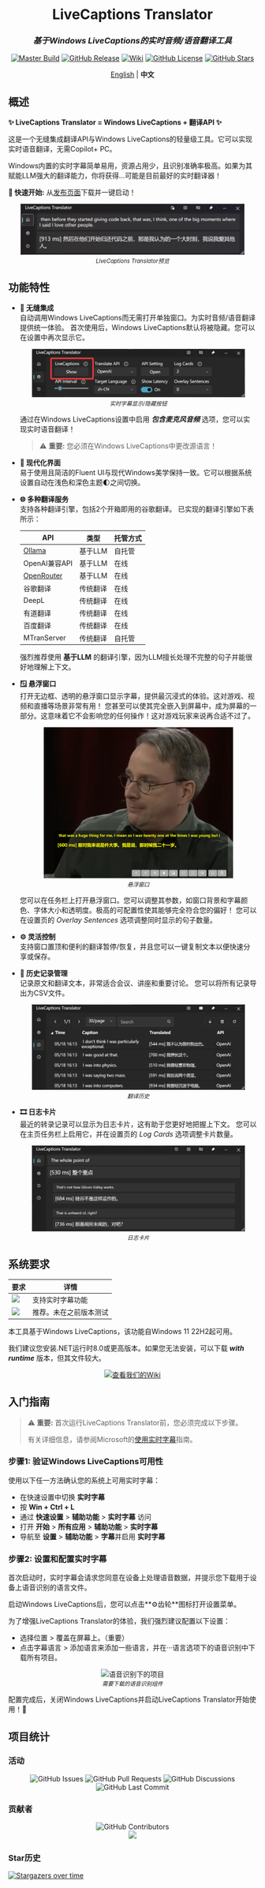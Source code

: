 <div align="center">

# LiveCaptions Translator

### *基于Windows LiveCaptions的实时音频/语音翻译工具*

[![Master Build](https://github.com/SakiRinn/LiveCaptions-Translator/actions/workflows/dotnet-build.yml/badge.svg?branch=master)](https://github.com/SakiRinn/LiveCaptions-Translator/actions/workflows/dotnet-build.yml)
[![GitHub Release](https://img.shields.io/github/v/release/SakiRinn/LiveCaptions-Translator?label=Latest)](https://github.com/SakiRinn/LiveCaptions-Translator/releases/latest)
[![Wiki](https://img.shields.io/badge/Wiki-GitHub-blue)](https://github.com/SakiRinn/LiveCaptions-Translator/wiki)
[![GitHub License](https://img.shields.io/github/license/SakiRinn/LiveCaptions-Translator)](https://github.com/SakiRinn/LiveCaptions-Translator/blob/master/LICENSE)
[![GitHub Stars](https://img.shields.io/github/stars/SakiRinn/LiveCaptions-Translator)](https://github.com/SakiRinn/LiveCaptions-Translator/stargazers)

[English](README.md) | **中文**

</div>

## 概述

**✨ LiveCaptions Translator = Windows LiveCaptions + 翻译API ✨**

这是一个无缝集成翻译API与Windows LiveCaptions的轻量级工具。它可以实现实时语音翻译，无需Copilot+ PC。

Windows内置的实时字幕简单易用，资源占用少，且识别准确率极高。如果为其赋能LLM强大的翻译能力，你将获得...可能是目前最好的实时翻译器！

**🚀 快速开始:** 从[发布页面](https://github.com/SakiRinn/LiveCaptions-Translator/releases)下载并一键启动！

<div align="center">
  <img src="images/preview.png" alt="LiveCaptions Translator预览" width="90%" />
  <br>
  <em style="font-size:80%">LiveCaptions Translator预览</em>
  <br>
</div>

## 功能特性

- **🔄 无缝集成** \
  自动调用Windows LiveCaptions而无需打开单独窗口。为实时音频/语音翻译提供统一体验。
  首次使用后，Windows LiveCaptions默认将被隐藏。您可以在设置中再次显示它。

  <div align="center">
  <img src="images/show_livecaptions.png" alt="实时字幕显示/隐藏按钮" width="90%" />
  <br>
  <em style="font-size:80%">实时字幕显示/隐藏按钮</em>
  <br>
  </div>

  通过在Windows LiveCaptions设置中启用 ***包含麦克风音频*** 选项，您可以实现实时语音翻译！
  > ⚠️ **重要:** 您必须在Windows LiveCaptions中更改源语言！

- **🎨 现代化界面** \
  易于使用且简洁的Fluent UI与现代Windows美学保持一致。它可以根据系统设置自动在浅色和深色主题🌓之间切换。

- **🌐 多种翻译服务** \
  支持各种翻译引擎，包括2个开箱即用的谷歌翻译。
  已实现的翻译引擎如下表所示：

  <div align="center">

  | API                                 | 类型        | 托管方式     |
  | ----------------------------------- | ----------- | ----------- |
  | [Ollama](https://ollama.com)        | 基于LLM     | 自托管      |
  | OpenAI兼容API                       | 基于LLM     | 在线        |
  | [OpenRouter](https://openrouter.ai) | 基于LLM     | 在线        |
  | 谷歌翻译                            | 传统翻译    | 在线        |
  | DeepL                               | 传统翻译    | 在线        |
  | 有道翻译                            | 传统翻译    | 在线        |
  | 百度翻译                            | 传统翻译    | 在线        |
  | MTranServer                         | 传统翻译    | 自托管      |

  </div>

  强烈推荐使用 **基于LLM** 的翻译引擎，因为LLM擅长处理不完整的句子并能很好地理解上下文。

- **🪟 悬浮窗口** \
  打开无边框、透明的悬浮窗口显示字幕，提供最沉浸式的体验。这对游戏、视频和直播等场景非常有用！
  您甚至可以使其完全嵌入到屏幕中，成为屏幕的一部分。这意味着它不会影响您的任何操作！这对游戏玩家来说再合适不过了。

  <div align="center">
  <img src="images/overlay_window.png" alt="悬浮窗口" width="80%" />
  <br>
  <em style="font-size:80%">悬浮窗口</em>
  <br>
  </div>

  您可以在任务栏上打开悬浮窗口。您可以调整其参数，如窗口背景和字幕颜色、字体大小和透明度。极高的可配置性使其能够完全符合您的偏好！
  您可以在设置页的 *Overlay Sentences* 选项调整同时显示的句子数量。

- **⚙️ 灵活控制** \
  支持窗口置顶和便利的翻译暂停/恢复，并且您可以一键复制文本以便快速分享或保存。

- **📒 历史记录管理** \
  记录原文和翻译文本，非常适合会议、讲座和重要讨论。
  您可以将所有记录导出为CSV文件。

  <div align="center">
  <img src="images/history.png" alt="翻译历史" width="90%" />
  <br>
  <em style="font-size:80%">翻译历史</em>
  <br>
  </div>

- **🎞️ 日志卡片** \
  最近的转录记录可以显示为日志卡片，这有助于您更好地把握上下文。
  您可以在主页任务栏上启用它，并在设置页的 *Log Cards* 选项调整卡片数量。

  <div align="center">
  <img src="images/log_cards.png" alt="日志卡片" width="90%" />
  <br>
  <em style="font-size:80%">日志卡片</em>
  <br>
  </div>


## 系统要求

<div align="center">

| 要求                                                                                                               | 详情                            |
| ----------------------------------------------------------------------------------------------------------------- | ------------------------------- |
| <img src="https://img.shields.io/badge/Windows-11%20(22H2+)-0078D6?style=for-the-badge&logo=windows&logoColor=white"> | 支持实时字幕功能                |
| <img src="https://img.shields.io/badge/.NET-8.0+-512BD4?style=for-the-badge&logo=dotnet&logoColor=white">           | 推荐。未在之前版本测试          |

</div>

本工具基于Windows LiveCaptions，该功能自Windows 11 22H2起可用。

我们建议您安装.NET运行时8.0或更高版本。如果您无法安装，可以下载 ***with runtime*** 版本，但其文件较大。

<div align="center">
  <p align="center">
    <a href="https://github.com/SakiRinn/LiveCaptions-Translator/wiki">
      <img src="https://img.shields.io/badge/📚_查看我们的Wiki获取详细信息-2ea44f?style=for-the-badge" alt="查看我们的Wiki">
    </a>
  </p>
</div>

## 入门指南

> ⚠️ **重要:** 首次运行LiveCaptions Translator前，您必须完成以下步骤。
>
> 有关详细信息，请参阅Microsoft的[使用实时字幕](https://support.microsoft.com/zh-cn/windows/使用实时字幕更好地理解音频-b52da59c-14b8-4031-aeeb-f6a47e6055df)指南。

### 步骤1: 验证Windows LiveCaptions可用性

使用以下任一方法确认您的系统上可用实时字幕：

- 在快速设置中切换 **实时字幕**
- 按 **Win + Ctrl + L**
- 通过 **快速设置** > **辅助功能** > **实时字幕** 访问
- 打开 **开始** > **所有应用** > **辅助功能** > **实时字幕**
- 导航至 **设置** > **辅助功能** > **字幕**并启用 **实时字幕**

### 步骤2: 设置和配置实时字幕

首次启动时，实时字幕会请求您同意在设备上处理语音数据，并提示您下载用于设备上语音识别的语言文件。

启动Windows LiveCaptions后，您可以点击**⚙️齿轮**图标打开设置菜单。

为了增强LiveCaptions Translator的体验，我们强烈建议配置以下设置：

- 选择位置 > 覆盖在屏幕上。（重要）
- 点击字幕语言 > 添加语言来添加一些语言，并在···语言选项下的语音识别中下载所有项目。

<div align="center">
  <img src="images/speech_recognition.png" alt="语音识别下的项目" width="80%" />
  <br>
  <em style="font-size:80%">需要下载的语音识别组件</em>
  <br>
</div>

配置完成后，关闭Windows LiveCaptions并启动LiveCaptions Translator开始使用！🎉

## 项目统计

### 活动

<div align="center">
  <img src="https://img.shields.io/github/issues/SakiRinn/LiveCaptions-Translator?style=for-the-badge&label=Issues&color=yellow" alt="GitHub Issues">
  <img src="https://img.shields.io/github/issues-pr/SakiRinn/LiveCaptions-Translator?style=for-the-badge&label=Pull%20Requests&color=blue" alt="GitHub Pull Requests">
  <img src="https://img.shields.io/github/discussions/SakiRinn/LiveCaptions-Translator?style=for-the-badge&label=Discussions&color=orange" alt="GitHub Discussions">
  <img src="https://img.shields.io/github/last-commit/SakiRinn/LiveCaptions-Translator?style=for-the-badge&label=Last%20Commit&color=purple" alt="GitHub Last Commit">
</div>

### 贡献者

<div align="center">
  <img src="https://img.shields.io/github/contributors/SakiRinn/LiveCaptions-Translator?style=for-the-badge&label=Contributors&color=success" alt="GitHub Contributors">
  <br>
  <a href="https://github.com/SakiRinn/LiveCaptions-Translator/graphs/contributors">
    <img src="https://contrib.rocks/image?repo=SakiRinn/LiveCaptions-Translator" />
  </a>
</div>

### Star历史

[![Stargazers over time](https://starchart.cc/SakiRinn/LiveCaptions-Translator.svg?variant=adaptive)](https://starchart.cc/SakiRinn/LiveCaptions-Translator)
